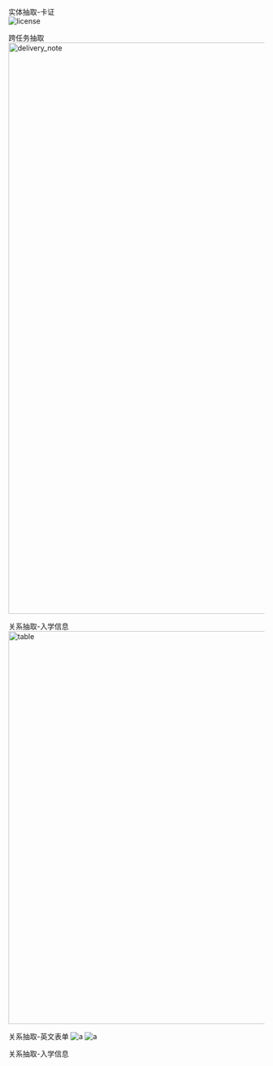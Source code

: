 实体抽取-卡证   
![license](https://user-images.githubusercontent.com/11793384/209768752-a2b8632e-5fad-4bcc-90b3-bc1d99dfcaa8.jpeg)

跨任务抽取   
<img width="1124" alt="delivery_note" src="https://user-images.githubusercontent.com/11793384/209768444-e55ac620-fb22-4f60-a448-a81bbb7697e3.png">

关系抽取-入学信息
<img width="773" alt="table" src="https://user-images.githubusercontent.com/11793384/209768695-91e8d1d4-9479-41cf-a14a-12117371d552.png">

关系抽取-英文表单
![a](https://user-images.githubusercontent.com/11793384/209770227-7a4a7cc3-b6a5-4bef-a785-d8424fb95846.png)
![a](https://user-images.githubusercontent.com/11793384/209772193-c15bfdc5-6a41-4674-9380-9512f59669b0.png)



关系抽取-入学信息
